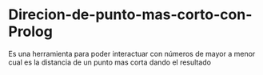 # Direcion-de-punto-mas-corto-con-Prolog
Es una herramienta para poder interactuar con números de mayor a menor cual es la distancia de un punto mas corta dando el resultado 
